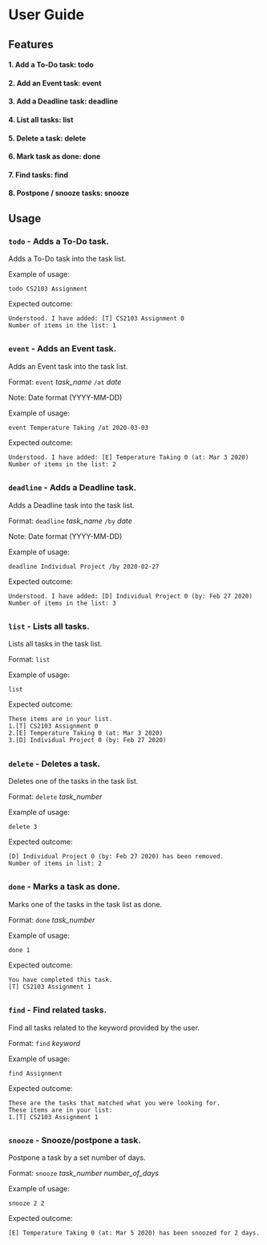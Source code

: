 # User Guide

## Features


#### 1. Add a To-Do task: todo
#### 2. Add an Event task: event
#### 3. Add a Deadline task: deadline
#### 4. List all tasks: list
#### 5. Delete a task: delete
#### 6. Mark task as done: done
#### 7. Find tasks: find
#### 8. Postpone / snooze tasks: snooze

## Usage

### `todo` - Adds a To-Do task.

Adds a To-Do task into the task list.

Example of usage: 

`todo CS2103 Assignment`

Expected outcome:

`Understood. I have added: [T] CS2103 Assignment 0`  
`Number of items in the list: 1`

##

### `event` - Adds an Event task.

Adds an Event task into the task list.

Format: `event` *task_name* `/at` *date*

Note: Date format (YYYY-MM-DD)

Example of usage: 

`event Temperature Taking /at 2020-03-03`

Expected outcome:

`Understood. I have added: [E] Temperature Taking 0 (at: Mar 3 2020)`  
`Number of items in the list: 2`
##
### `deadline` - Adds a Deadline task.

Adds a Deadline task into the task list.

Format: `deadline` *task_name* `/by` *date*

Note: Date format (YYYY-MM-DD)

Example of usage: 

`deadline Individual Project /by 2020-02-27`

Expected outcome:


`Understood. I have added: [D] Individual Project 0 (by: Feb 27 2020)`  
`Number of items in the list: 3`
##
### `list` - Lists all tasks.

Lists all tasks in the task list.

Format: `list` 

Example of usage: 

`list`

Expected outcome:

`These items are in your list.`  
`1.[T] CS2103 Assignment 0`  
`2.[E] Temperature Taking 0 (at: Mar 3 2020)`  
`3.[D] Individual Project 0 (by: Feb 27 2020)`
##

### `delete` - Deletes a task.

Deletes one of the tasks in the task list.  

Format: `delete` *task_number*

Example of usage: 

`delete 3`

Expected outcome:  

`[D] Individual Project 0 (by: Feb 27 2020) has been removed.`  
`Number of items in list: 2`
##
### `done` - Marks a task as done.

Marks one of the tasks in the task list as done.  

Format: `done` *task_number*

Example of usage: 

`done 1`

Expected outcome:  

`You have completed this task.`  
`[T] CS2103 Assignment 1`  
##
### `find` - Find related tasks.

Find all tasks related to the keyword provided by the user.  

Format: `find` *keyword*

Example of usage: 

`find Assignment`

Expected outcome:  

`These are the tasks that matched what you were looking for.`  
`These items are in your list:`  
`1.[T] CS2103 Assignment 1`  
##
### `snooze` - Snooze/postpone a task.

Postpone a task by a set number of days. 

Format: `snooze` *task_number* *number_of_days*

Example of usage: 

`snooze 2 2`

Expected outcome:  

`[E] Temperature Taking 0 (at: Mar 5 2020) has been snoozed for 2 days.`  

##